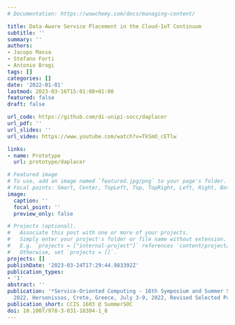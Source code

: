 ```yaml
---
# Documentation: https://wowchemy.com/docs/managing-content/

title: Data-Aware Service Placement in the Cloud-IoT Continuum
subtitle: ''
summary: ''
authors:
- Jacopo Massa
- Stefano Forti
- Antonio Brogi
tags: []
categories: []
date: '2022-01-01'
lastmod: 2023-03-16T15:01:08+01:00
featured: false
draft: false

url_code: https://github.com/di-unipi-socc/daplacer
url_pdf: ''
url_slides: ''
url_video: https://www.youtube.com/watch?v=TkSmO_cETlw

links:
- name: Prototype
  url: prototype/daplacer

# Featured image
# To use, add an image named `featured.jpg/png` to your page's folder.
# Focal points: Smart, Center, TopLeft, Top, TopRight, Left, Right, BottomLeft, Bottom, BottomRight.
image:
  caption: ''
  focal_point: ''
  preview_only: false

# Projects (optional).
#   Associate this post with one or more of your projects.
#   Simply enter your project's folder or file name without extension.
#   E.g. `projects = ["internal-project"]` references `content/project/deep-learning/index.md`.
#   Otherwise, set `projects = []`.
projects: []
publishDate: '2023-03-24T17:29:44.983392Z'
publication_types:
- '1'
abstract: ''
publication: '*Service-Oriented Computing - 16th Symposium and Summer School, SummerSOC
  2022, Hersonissos, Crete, Greece, July 3-9, 2022, Revised Selected Papers*'
publication_short: CCIS 1603 @ SummerSOC
doi: 10.1007/978-3-031-18304-1_8
---
```


